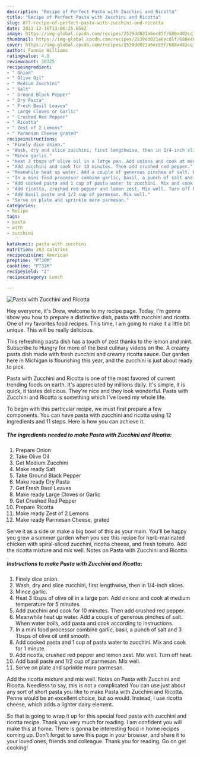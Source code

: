 ```yaml
---
description: "Recipe of Perfect Pasta with Zucchini and Ricotta"
title: "Recipe of Perfect Pasta with Zucchini and Ricotta"
slug: 877-recipe-of-perfect-pasta-with-zucchini-and-ricotta
date: 2021-12-16T13:06:25.656Z
image: https://img-global.cpcdn.com/recipes/2539dd021a6ec85f/680x482cq70/pasta-with-zucchini-and-ricotta-recipe-main-photo.jpg
thumbnail: https://img-global.cpcdn.com/recipes/2539dd021a6ec85f/680x482cq70/pasta-with-zucchini-and-ricotta-recipe-main-photo.jpg
cover: https://img-global.cpcdn.com/recipes/2539dd021a6ec85f/680x482cq70/pasta-with-zucchini-and-ricotta-recipe-main-photo.jpg
author: Fannie Williams
ratingvalue: 4.8
reviewcount: 30325
recipeingredient:
- " Onion"
- " Olive Oil"
- " Medium Zucchini"
- " Salt"
- " Ground Black Pepper"
- " Dry Pasta"
- " Fresh Basil Leaves"
- " Large Cloves or Garlic"
- " Crushed Red Pepper"
- " Ricotta"
- " Zest of 2 Lemons"
- " Parmesan Cheese grated"
recipeinstructions:
- "Finely dice onion."
- "Wash, dry and slice zucchini, first lengthwise, then in 1/4-inch slices."
- "Mince garlic."
- "Heat 3 tbsps of olive oil in a large pan. Add onions and cook at medium temperature for 5 minutes."
- "Add zucchini and cook for 10 minutes. Then add crushed red pepper."
- "Meanwhile heat up water. Add a couple of generous pinches of salt. When water boils, add pasta and cook according to instructions."
- "In a mini food processor combine garlic, basil, a punch of salt and 3 Tbsps of olive oil until smooth."
- "Add cooked pasta and 1 cup of pasta water to zucchini. Mix and cook for 1 minute."
- "Add ricotta, crushed red pepper and lemon zest. Mix well. Turn off heat."
- "Add basil paste and 1/2 cup of parmesan. Mix well."
- "Serve on plate and sprinkle more parmesan."
categories:
- Recipe
tags:
- pasta
- with
- zucchini

katakunci: pasta with zucchini 
nutrition: 263 calories
recipecuisine: American
preptime: "PT30M"
cooktime: "PT32M"
recipeyield: "2"
recipecategory: Lunch

---
```



![Pasta with Zucchini and Ricotta](https://img-global.cpcdn.com/recipes/2539dd021a6ec85f/680x482cq70/pasta-with-zucchini-and-ricotta-recipe-main-photo.jpg)

Hey everyone, it's Drew, welcome to my recipe page. Today, I'm gonna show you how to prepare a distinctive dish, pasta with zucchini and ricotta. One of my favorites food recipes. This time, I am going to make it a little bit unique. This will be really delicious.

This refreshing pasta dish has a touch of zest thanks to the lemon and mint. Subscribe to Hungry for more of the best culinary videos on the. A creamy pasta dish made with fresh zucchini and creamy ricotta sauce. Our garden here in Michigan is flourishing this year, and the zucchini is just about ready to pick.

Pasta with Zucchini and Ricotta is one of the most favored of current trending foods on earth. It's appreciated by millions daily. It's simple, it is quick, it tastes delicious. They're nice and they look wonderful. Pasta with Zucchini and Ricotta is something which I've loved my whole life.


To begin with this particular recipe, we must first prepare a few components. You can have pasta with zucchini and ricotta using 12 ingredients and 11 steps. Here is how you can achieve it.

<!--inarticleads1-->

##### The ingredients needed to make Pasta with Zucchini and Ricotta:

1. Prepare  Onion
1. Take  Olive Oil
1. Get  Medium Zucchini
1. Make ready  Salt
1. Take  Ground Black Pepper
1. Make ready  Dry Pasta
1. Get  Fresh Basil Leaves
1. Make ready  Large Cloves or Garlic
1. Get  Crushed Red Pepper
1. Prepare  Ricotta
1. Make ready  Zest of 2 Lemons
1. Make ready  Parmesan Cheese, grated


Serve it as a side or make a big bowl of this as your main. You&#39;ll be happy you grew a summer garden when you see this recipe for herb-marinated chicken with spiral-sliced zucchini, ricotta cheese, and fresh tomato. Add the ricotta mixture and mix well. Notes on Pasta with Zucchini and Ricotta. 

<!--inarticleads2-->

##### Instructions to make Pasta with Zucchini and Ricotta:

1. Finely dice onion.
1. Wash, dry and slice zucchini, first lengthwise, then in 1/4-inch slices.
1. Mince garlic.
1. Heat 3 tbsps of olive oil in a large pan. Add onions and cook at medium temperature for 5 minutes.
1. Add zucchini and cook for 10 minutes. Then add crushed red pepper.
1. Meanwhile heat up water. Add a couple of generous pinches of salt. When water boils, add pasta and cook according to instructions.
1. In a mini food processor combine garlic, basil, a punch of salt and 3 Tbsps of olive oil until smooth.
1. Add cooked pasta and 1 cup of pasta water to zucchini. Mix and cook for 1 minute.
1. Add ricotta, crushed red pepper and lemon zest. Mix well. Turn off heat.
1. Add basil paste and 1/2 cup of parmesan. Mix well.
1. Serve on plate and sprinkle more parmesan.


Add the ricotta mixture and mix well. Notes on Pasta with Zucchini and Ricotta. Needless to say, this is not a complicated You can use just about any sort of short pasta you like to make Pasta with Zucchini and Ricotta. Penne would be an excellent choice, but so would. Instead, I use ricotta cheese, which adds a lighter dairy element. 

So that is going to wrap it up for this special food pasta with zucchini and ricotta recipe. Thank you very much for reading. I am confident you will make this at home. There is gonna be interesting food in home recipes coming up. Don't forget to save this page in your browser, and share it to your loved ones, friends and colleague. Thank you for reading. Go on get cooking!
